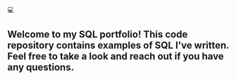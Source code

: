 💻
## Welcome to my SQL portfolio! This code repository contains examples of SQL I've written. Feel free to take a look and reach out if you have any questions.
